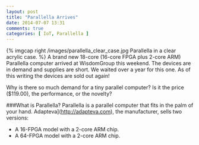```yaml
---
layout: post
title: "Parallella Arrives"
date: 2014-07-07 13:31
comments: true
categories: [ IoT, Parallella ]
---
```

{% imgcap right /images/parallella_clear_case.jpg Parallella in a clear acrylic case. %}
A brand new 18-core (16-core FPGA plus 2-core ARM) Parallella computer arrived at WisdomGroup this weekend. The devices are in demand and supplies are short. We waited over a year for this one. As of this writing the devices are sold out again!

Why is there so much demand for a tiny parallel computer? Is it the price ($119.00), the performance, or the novelty?
<!--more-->
###What is Parallella?
Parallella is a parallel computer that fits in the palm of your hand.
Adapteva](http://adapteva.com), the manufacturer, sells two versions:

* A 16-FPGA model with a 2-core ARM chip.
* A 64-FPGA model with a 2-core ARM chip.




